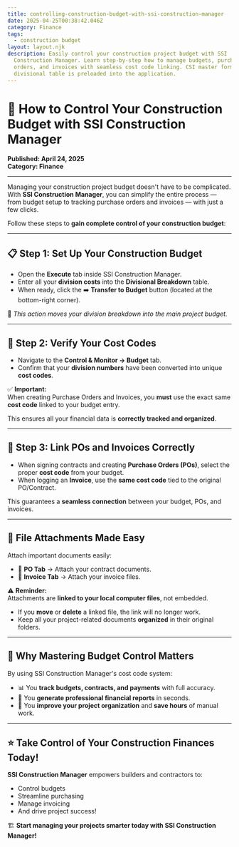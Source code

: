 ```yaml
---
title: controlling-construction-budget-with-ssi-construction-manager
date: 2025-04-25T00:38:42.046Z
category: Finance
tags:
  - construction budget
layout: layout.njk
description: Easily control your construction project budget with SSI
  Construction Manager. Learn step-by-step how to manage budgets, purchase
  orders, and invoices with seamless cost code linking. CSI master format
  divisional table is preloaded into the application.
---
```

<!--StartFragment-->

<!--StartFragment-->

# 🧮 How to Control Your Construction Budget with SSI Construction Manager

**Published: April 24, 2025**\
**Category: Finance**

- - -

Managing your construction project budget doesn't have to be complicated.\
With **SSI Construction Manager**, you can simplify the entire process — from budget setup to tracking purchase orders and invoices — with just a few clicks.

Follow these steps to **gain complete control of your construction budget**:

- - -

## 📋 Step 1: Set Up Your Construction Budget

* Open the **Execute** tab inside SSI Construction Manager.
* Enter all your **division costs** into the **Divisional Breakdown** table.
* When ready, click the ➡️ **Transfer to Budget** button (located at the bottom-right corner).

🔵 *This action moves your division breakdown into the main project budget.*

- - -

## 🧩 Step 2: Verify Your Cost Codes

* Navigate to the **Control & Monitor → Budget** tab.
* Confirm that your **division numbers** have been converted into unique **cost codes**.

✅ **Important:**\
When creating Purchase Orders and Invoices, you **must** use the exact same **cost code** linked to your budget entry.

This ensures all your financial data is **correctly tracked and organized**.

- - -

## 📝 Step 3: Link POs and Invoices Correctly

* When signing contracts and creating **Purchase Orders (POs)**, select the proper **cost code** from your budget.
* When logging an **Invoice**, use the **same cost code** tied to the original PO/Contract.

This guarantees a **seamless connection** between your budget, POs, and invoices.

- - -

## 📎 File Attachments Made Easy

Attach important documents easily:

* 📄 **PO Tab** → Attach your contract documents.
* 🧾 **Invoice Tab** → Attach your invoice files.

⚠️ **Reminder:**\
Attachments are **linked to your local computer files**, not embedded.

* If you **move** or **delete** a linked file, the link will no longer work.
* Keep all your project-related documents **organized** in their original folders.

- - -

## 🎯 Why Mastering Budget Control Matters

By using SSI Construction Manager's cost code system:

* 📊 You **track budgets, contracts, and payments** with full accuracy.
* 📑 You **generate professional financial reports** in seconds.
* 🚀 You **improve your project organization** and **save hours** of manual work.

- - -

## ⭐ Take Control of Your Construction Finances Today!

**SSI Construction Manager** empowers builders and contractors to:

* Control budgets
* Streamline purchasing
* Manage invoicing
* And drive project success!

🏗️ **Start managing your projects smarter today with SSI Construction Manager!**

<!--EndFragment-->

<!--EndFragment-->